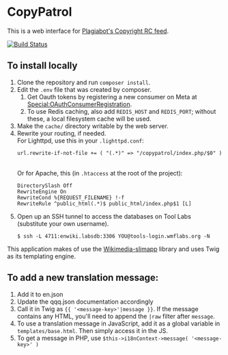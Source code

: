 # CopyPatrol
This is a web interface for [Plagiabot's Copyright RC feed](https://en.wikipedia.org/wiki/User:EranBot/Copyright/rc).

[![Build Status](https://travis-ci.org/wikimedia/CopyPatrol.svg?branch=master)](https://travis-ci.org/wikimedia/CopyPatrol)

## To install locally
1. Clone the repository and run `composer install`.
2. Edit the `.env` file that was created by composer.
   1. Get Oauth tokens by registering a new consumer on Meta
      at [Special:OAuthConsumerRegistration](https://meta.wikimedia.org/wiki/Special:OAuthConsumerRegistration).
   2. To use Redis caching, also add `REDIS_HOST` and `REDIS_PORT`;
      without these, a local filesystem cache will be used.
3. Make the `cache/` directory writable by the web server.
4. Rewrite your routing, if needed.<br>
   For Lighttpd, use this in your `.lighttpd.conf`:<br>
   ```
   url.rewrite-if-not-file += ( "(.*)" => "/copypatrol/index.php/$0" )
   ```
   <br>Or for Apache, this (in `.htaccess` at the root of the project):<br>
   ```
   DirectorySlash Off
   RewriteEngine On
   RewriteCond %{REQUEST_FILENAME} !-f
   RewriteRule ^public_html(.*)$ public_html/index.php$1 [L]
   ```
5. Open up an SSH tunnel to access the databases on Tool Labs (substitute your own username).<br>
   ```
   $ ssh -L 4711:enwiki.labsdb:3306 YOU@tools-login.wmflabs.org -N 
   ```

This application makes of use the [Wikimedia-slimapp](https://github.com/wikimedia/wikimedia-slimapp) library and uses Twig as its templating engine.

## To add a new translation message:
1. Add it to en.json
2. Update the qqq.json documentation accordingly
3. Call it in Twig as `{{ '<message-key>'|message }}`. If the message contains any HTML, you'll need to append the `|raw` filter after `message`.
4. To use a translation message in JavaScript, add it as a global variable in `templates/base.html`. Then simply access it in the JS.
5. To get a message in PHP, use `$this->i18nContext->message( '<message-key>' )`



